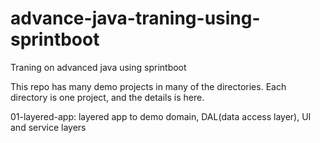 # advance-java-traning-using-sprintboot
Traning on advanced java using sprintboot

This repo has many demo projects in many of the directories. 
Each directory is one project, and the details is here.

01-layered-app: layered app to demo domain, DAL(data access layer), UI and service layers
